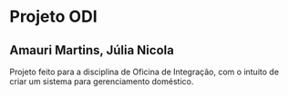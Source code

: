 # Projeto ODI

## Amauri Martins, Júlia Nicola

Projeto feito para a disciplina de Oficina de Integração, com o intuito de criar um sistema para gerenciamento doméstico.